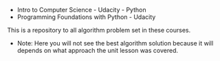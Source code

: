 * Intro to Computer Science - Udacity - Python
* Programming Foundations with Python - Udacity

This is a repository to all algorithm problem set in these courses.

* Note: Here you will not see the best algorithm solution because it will depends on what approach the unit lesson was covered.
